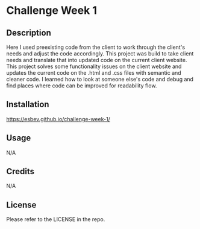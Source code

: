 # Challenge Week 1

## Description

Here I used preexisting code from the client to work through the client's needs and adjust the code accordingly. This project was build to take client needs and translate that into updated code on the current client website. This project solves some functionality issues on the client website and updates the current code on the .html and .css files with semantic and cleaner code. I learned how to look at someone else's code and debug and find places where code can be improved for readability flow.

## Installation

https://esbev.github.io/challenge-week-1/

## Usage

N/A

## Credits

N/A

## License

Please refer to the LICENSE in the repo.